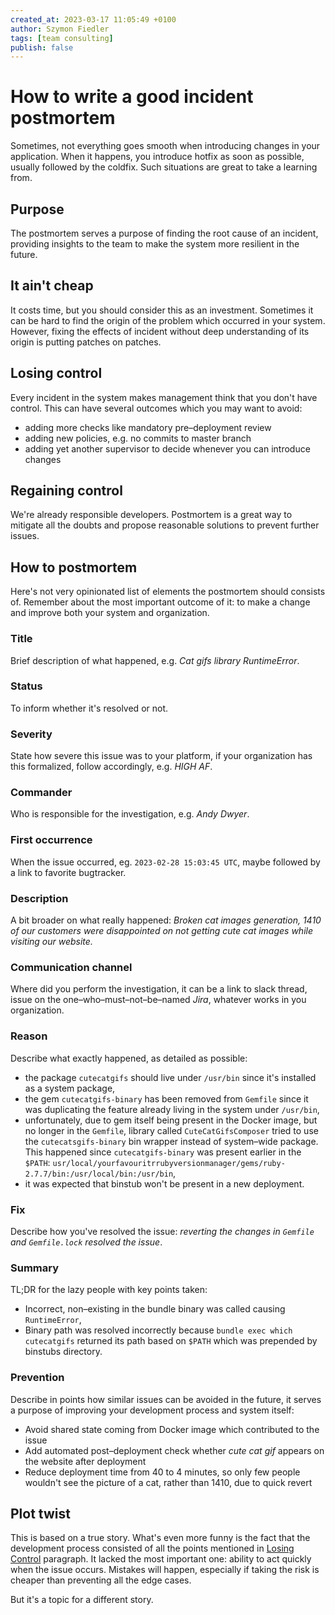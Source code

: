 ```yaml
---
created_at: 2023-03-17 11:05:49 +0100
author: Szymon Fiedler
tags: [team consulting]
publish: false
---
```


# How to write a good incident postmortem

Sometimes, not everything goes smooth when introducing changes in your application. When it happens, you introduce hotfix as soon as possible, usually followed by the coldfix. Such situations are great to take a learning from.

<!-- more -->

## Purpose

The postmortem serves a purpose of finding the root cause of an incident, providing insights to the team to make the system more resilient in the future.

## It ain't cheap

It costs time, but you should consider this as an investment. Sometimes it can be hard to find the origin of the problem which occurred in your system. However, fixing the effects of incident without deep understanding of its origin is putting patches on patches.

## Losing control

Every incident in the system makes management think that you don't have control. This can have several outcomes which you may want to avoid:

- adding more checks like mandatory pre–deployment review
- adding new policies, e.g. no commits to master branch
- adding yet another supervisor to decide whenever you can introduce changes

## Regaining control

We're already responsible developers. Postmortem is a great way to mitigate all the doubts and propose reasonable solutions to prevent further issues.

## How to postmortem

Here's not very opinionated list of elements the postmortem should consists of. Remember about the most important outcome of it: to make a change and improve both your system and organization.

### Title

Brief description of what happened, e.g. _Cat gifs library RuntimeError_.

### Status

To inform whether it's resolved or not.

### Severity

State how severe this issue was to your platform, if your organization has this formalized, follow accordingly, e.g. _HIGH AF_.

### Commander

Who is responsible for the investigation, e.g. _Andy Dwyer_.

### First occurrence

When the issue occurred, eg. `2023-02-28 15:03:45 UTC`, maybe followed by a link to favorite bugtracker.

### Description

A bit broader on what really happened: _Broken cat images generation, 1410 of our customers were disappointed on not getting cute cat images while visiting our website._

### Communication channel

Where did you perform the investigation, it can be a link to slack thread, issue on the one–who–must–not–be–named _Jira_, whatever works in you organization.

### Reason

Describe what exactly happened, as detailed as possible:

- the package `cutecatgifs` should live under `/usr/bin` since it's installed as a system package,
- the gem `cutecatgifs-binary` has been removed from `Gemfile` since it was duplicating the feature already living in the system under `/usr/bin`,
- unfortunately, due to gem itself being present in the Docker image, but no longer in the `Gemfile`, library called `CuteCatGifsComposer` tried to use the `cutecatsgifs-binary` bin wrapper instead of system–wide package. This happened since `cutecatgifs-binary` was present earlier in the `$PATH`: `usr/local/yourfavouritrrubyversionmanager/gems/ruby-2.7.7/bin:/usr/local/bin:/usr/bin`,
- it was expected that binstub won't be present in a new deployment.

### Fix

Describe how you've resolved the issue: _reverting the changes in `Gemfile` and `Gemfile.lock` resolved the issue_.

### Summary

TL;DR for the lazy people with key points taken:

- Incorrect, non–existing in the bundle binary was called causing `RuntimeError`,
- Binary path was resolved incorrectly because `bundle exec which cutecatgifs` returned its path based on `$PATH` which was prepended by binstubs directory.

### Prevention

Describe in points how similar issues can be avoided in the future, it serves a purpose of improving your development process and system itself:

- Avoid shared state coming from Docker image which contributed to the issue
- Add automated post–deployment check whether _cute cat gif_ appears on the website after deployment
- Reduce deployment time from 40 to 4 minutes, so only few people wouldn't see the picture of a cat, rather than 1410, due to quick revert

## Plot twist

This is based on a true story. What's even more funny is the fact that the development process consisted of all the points mentioned in [Losing Control](#losing_control) paragraph. It lacked the most important one: ability to act quickly when the issue occurs. Mistakes will happen, especially if taking the risk is cheaper than preventing all the edge cases.

But it's a topic for a different story.
